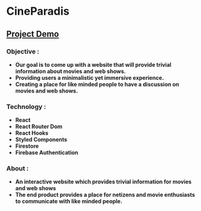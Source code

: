 #  CineParadis

## [Project Demo](https://cineparadis.vercel.app/login)

### Objective : 
- **Our goal is to come up with a website that will provide trivial information about movies and web shows.**
- **Providing users a minimalistic yet immersive experience.**
- **Creating a place for like minded people to have a discussion on movies and web shows.**

### Technology : 
- **React**
- **React Router Dom**
- **React Hooks**
- **Styled Components**
- **Firestore** 
- **Firebase Authentication**

### About : 
- **An interactive website which provides trivial information for movies and web shows**
- **The end product provides a place for netizens and movie enthusiasts to communicate with like minded people.**
 





